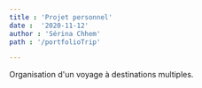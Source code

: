 ```yaml
---
title : 'Projet personnel'
date :  '2020-11-12'
author : 'Sérina Chhem' 
path : '/portfolioTrip'

---
```

Organisation d'un voyage à destinations multiples.